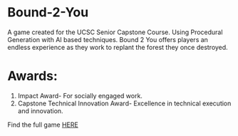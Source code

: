 # Bound-2-You
A game created for the UCSC Senior Capstone Course. Using Procedural Generation with AI based techniques. Bound 2 You offers players an endless experience as they work to replant the forest they once destroyed.

# **Awards**:
1. Impact Award- For socially engaged work.
2. Capstone Technical Innovation Award- Excellence in technical execution and innovation.

Find the full game [HERE](https://studiofield.itch.io/bound-2-you)
